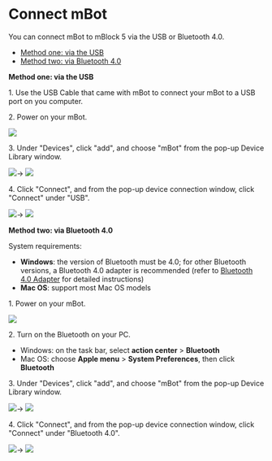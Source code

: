 # Connect mBot

You can connect mBot to mBlock 5 via the USB or Bluetooth 4.0.

* [Method one: via the USB](http://docs.makeblock.com/mbot/en/tutorials/connect.html#method-one-via-the-usb)
* [Method two: via Bluetooth 4.0](http://docs.makeblock.com/mbot/en/tutorials/connect.html#method-two-via-bluetooth-40)

**Method one: via the USB**

1\. Use the USB Cable that came with mBot to connect your mBot to a USB port on you computer.

2\. Power on your mBot.

![](<../../.gitbook/assets/0 (21).png>)

3\. Under "Devices", click "add", and choose "mBot" from the pop-up Device Library window.

![](<../../.gitbook/assets/1 (18).png>)→ ![](<../../.gitbook/assets/2 (10).png>)

4\. Click "Connect", and from the pop-up device connection window, click "Connect" under "USB".

![](<../../.gitbook/assets/3 (18).png>)→ ![](<../../.gitbook/assets/4 (10).png>)

**Method two: via Bluetooth 4.0**

System requirements:

* **Windows**: the version of Bluetooth must be 4.0; for other Bluetooth versions, a Bluetooth 4.0 adapter is recommended (refer to [Bluetooth 4.0 Adapter](http://www.mblock.cc/doc/en/part-one-basics/connect-devices.html#3-bluetooth-40-instructions-for-windows-users) for detailed instructions)
* **Mac OS**: support most Mac OS models

1\. Power on your mBot.

![](<../../.gitbook/assets/5 (18).png>)

2\. Turn on the Bluetooth on your PC.

* Windows: on the task bar, select **action center** > **Bluetooth**
* Mac OS: choose **Apple menu** > **System Preferences**, then click **Bluetooth**

3\. Under "Devices", click "add", and choose "mBot" from the pop-up Device Library window.

![](<../../.gitbook/assets/6 (9).png>)→ ![](<../../.gitbook/assets/7 (9).png>)

4\. Click "Connect", and from the pop-up device connection window, click "Connect" under "Bluetooth 4.0".

![](<../../.gitbook/assets/8 (5).png>)→ ![](<../../.gitbook/assets/9 (2).png>)
